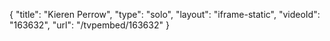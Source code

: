 {
    "title": "Kieren Perrow",
    "type": "solo",
    "layout": "iframe-static",
    "videoId": "163632",
    "url": "\/tvpembed\/163632"
}